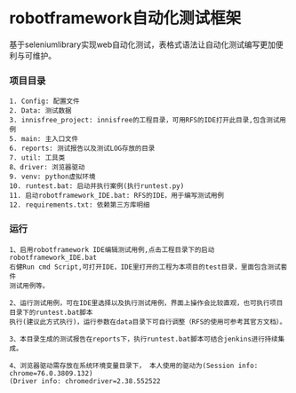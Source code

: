 # robotframework自动化测试框架
基于seleniumlibrary实现web自动化测试，表格式语法让自动化测试编写更加便利与可维护。

### 项目目录
    1. Config: 配置文件
    2. Data: 测试数据
    3. innisfree_project: innisfree的工程目录，可用RFS的IDE打开此目录,包含测试用例
    5. main: 主入口文件
    6. reports: 测试报告以及测试LOG存放的目录
    7. util: 工具类
    8、driver: 浏览器驱动
    9. venv: python虚拟环境
    10. runtest.bat: 启动并执行案例(执行runtest.py)
    11. 启动robotframework_IDE.bat: RFS的IDE，用于编写测试用例
    12. requirements.txt: 依赖第三方库明细


### 运行

    1、启用robotframework IDE编辑测试用例,点击工程目录下的启动robotframework_IDE.bat
    右健Run cmd Script,可打开IDE，IDE里打开的工程为本项目的test目录，里面包含测试套件
    测试用例等。

    2、运行测试用例，可在IDE里选择以及执行测试用例，界面上操作会比较直观，也可执行项目目录下的runtest.bat脚本
    执行(建议此方式执行)，运行参数在data目录下可自行调整（RFS的使用可参考其官方文档）。
    
    3、本目录生成的测试报告在reports下，执行runtest.bat脚本可结合jenkins进行持续集成。
    
    4、浏览器驱动需存放在系统环境变量目录下， 本人使用的驱动为(Session info: chrome=76.0.3809.132)
    (Driver info: chromedriver=2.38.552522